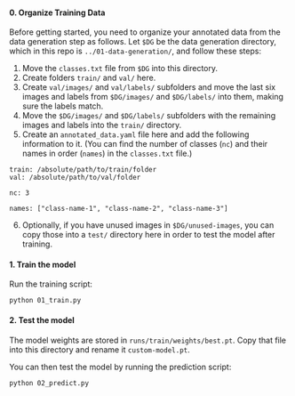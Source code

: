 #### 0. Organize Training Data

Before getting started, you need to organize your annotated data from the data generation step as follows.
Let `$DG` be the data generation directory, which in this repo is
`../01-data-generation/`, and follow these steps:

1. Move the `classes.txt` file from `$DG` into this directory.
2. Create folders `train/` and `val/` here.
3. Create `val/images/` and `val/labels/` subfolders and move the last six images and
labels from `$DG/images/` and `$DG/labels/` into them, making sure the labels match.
4. Move the `$DG/images/` and `$DG/labels/` subfolders with the remaining images and
labels into the `train/` directory.
5. Create an `annotated_data.yaml` file here and add the following information to it.
(You can find the number of classes (`nc`) and their names in order (`names`) in the `classes.txt` file.)
```
train: /absolute/path/to/train/folder
val: /absolute/path/to/val/folder

nc: 3

names: ["class-name-1", "class-name-2", "class-name-3"]
```
6. Optionally, if you have unused images in `$DG/unused-images`, you can copy those into a `test/` directory here in order to test the model after training.

#### 1. Train the model

Run the training script:
```
python 01_train.py
```

#### 2. Test the model

The model weights are stored in `runs/train/weights/best.pt`. Copy that file into this directory and rename it `custom-model.pt`.

You can then test the model by running the prediction script:
```
python 02_predict.py
```
